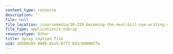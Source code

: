 ```yaml
---
content_type: resource
description: ''
file: null
file_location: /coursemedia/20-219-becoming-the-next-bill-nye-writing-and-hosting-the-educational-show-january-iap-2015/20680a95089581a58f776d1c09606f7a_17uL1VoaWTQ.srt
file_type: application/x-subrip
resourcetype: Other
title: 3play caption file
uid: 20680a95-0895-81a5-8f77-6d1c09606f7a
---
```

